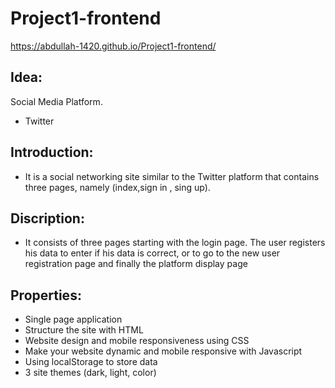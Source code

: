# Project1-frontend
https://abdullah-1420.github.io/Project1-frontend/

## Idea: 
Social Media Platform.
- Twitter

## Introduction:
- It is a social networking site similar to the Twitter platform that contains three pages, namely (index,sign in , sing up).

## Discription:
- It consists of three pages starting with the login page. The user registers his data to enter if his data is correct, or to go to the new user registration page and finally the platform display page

## Properties: 
- Single page application
- Structure the site with HTML
- Website design and mobile responsiveness using CSS
- Make your website dynamic and mobile responsive with Javascript
- Using localStorage to store data
- 3 site themes (dark, light, color)

